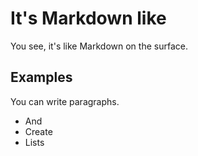 <h1>It's Markdown like</h1>

<p>
  You see, it's like Markdown on the surface.
</p>

<h2>Examples</h2>

<p>
  You can write paragraphs.
</p>

<ul>
  <li>And</li>
  <li>Create</li>
  <li>Lists</li>
</ul>
